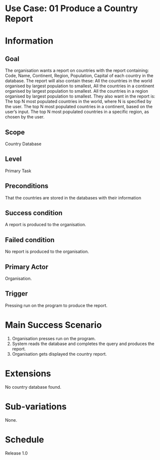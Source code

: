 # Use Case: 01 Produce a Country Report
# Information
## Goal
The organisation wants a report on countries with the report containing: Code, Name, Continent, Region, Population, Capital of each country in the database.
The report will also contain these: All the countries in the world organised by largest population to smallest, All the countries in a continent organised by largest population to smallest. All the countries in a region organised by largest population to smallest.
They also want in the report is: The top N most populated countries in the world, where N is specified by the user. The top N most populated countries in a continent, based on the user’s input. The top N most populated countries in a specific region, as chosen by the user.
## Scope
Country Database
## Level
Primary Task
## Preconditions
That the countries are stored in the databases with their information
## Success condition
A report is produced to the organisation.
## Failed condition
No report is produced to the organisation.
## Primary Actor
Organisation.
## Trigger
Pressing run on the program to produce the report.
# Main Success Scenario
1. Organisation presses run on the program.
2. System reads the database and completes the query and produces the report.
3. Organisation gets displayed the country report.
# Extensions
No country database found.
# Sub-variations
None.
# Schedule
Release 1.0

